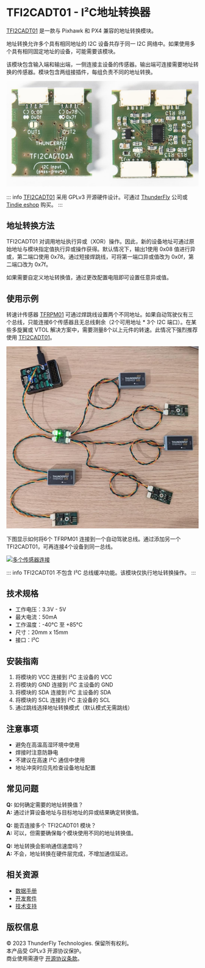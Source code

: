 # TFI2CADT01 - I²C地址转换器

[TFI2CADT01](https://docs.thunderfly.cz/avionics/TFI2CADT01/) 是一款与 Pixhawk 和 PX4 兼容的地址转换模块。

地址转换允许多个具有相同地址的 I2C 设备共存于同一 I2C 网络中。如果使用多个具有相同固定地址的设备，可能需要该模块。

该模块包含输入端和输出端，一侧连接主设备的传感器。输出端可连接需要地址转换的传感器。模块包含两组接插件，每组负责不同的地址转换。

![TFI2CADT - i2c地址转换器](../../assets/peripherals/i2c_tfi2cadt/tfi2cadt01a_both_sides.jpg)

::: info
[TFI2CADT01](https://github.com/ThunderFly-aerospace/TFI2CADT01) 采用 GPLv3 开源硬件设计。可通过 [ThunderFly](https://www.thunderfly.cz/) 公司或 [Tindie eshop](https://www.tindie.com/products/26353/) 购买。
:::

## 地址转换方法

TFI2CADT01 对调用地址执行异或（XOR）操作。因此，新的设备地址可通过原始地址与模块指定值执行异或操作获得。默认情况下，输出1使用 0x08 值进行异或，第二端口使用 0x78。通过短接焊跳线，可将第一端口异或值改为 0x0f，第二端口改为 0x7f。

如果需要自定义地址转换值，通过更改配置电阻即可设置任意异或值。

## 使用示例

转速计传感器 [TFRPM01](../sensor/thunderfly_tachometer.md) 可通过焊跳线设置两个不同地址。如果自动驾驶仪有三个总线，只能连接6个传感器且无总线剩余（2个可用地址 * 3个 I2C 端口）。在某些多旋翼或 VTOL 解决方案中，需要测量8个以上元件的转速。此情况下强烈推荐使用 [TFI2CADT01](https://www.tindie.com/products/26353/)。

![多个传感器](../../assets/peripherals/i2c_tfi2cadt/tfi2cadt01_multi_tfrpm01.jpg)

下图显示如何将6个 TFRPM01 连接到一个自动驾驶总线。通过添加另一个 TFI2CADT01，可再连接4个设备到同一总线。

[![多个传感器连接](https://mermaid.ink/img/pako:eNptkd9rwjAQx_-VcE8dtJB2ukEfBLEWfJCJy8CHvgRznQH7gzSBDfF_33VZB2oCyf3I576XcBc4dgohh08j-xMTRdUyWuX2I6LNErY7zJh0tuv1ubNP_7csSRZsudlHS22GHlGxAduhM3fEfrdNI1GS4emK8a85fwSyGyC9A0S5yVbrg_DZKfLtCxH9JsjhaU7VvI7pfK3_NCg_NXmO3pwl5uYt9D0yAXoWoFNP4yM9H-kspJ0FtF8CdObpURtiaNA0UisaymWsrsCesMEKcnIV1tKdbQVVeyXU9UpaXCttOwO5NQ5jGKf1_t0ep9gzhZY04sYnrz9BI4mU)](https://mermaid-js.github.io/mermaid-live-editor/edit#pako:eNptkd9rwjAQx_-VcE8dtJB2ukEfBLEWfJCJy8CHvgRznQH7gzSBDfF_33VZB2oCyf3I576XcBc4dgohh08j-xMTRdUyWuX2I6LNErY7zJh0tuv1ubNP_7csSRZsudlHS22GHlGxAduhM3fEfrdNI1GS4emK8a85fwSyGyC9A0S5yVbrg_DZKfLtCxH9JsjhaU7VvI7pfK3_NCg_NXmO3pwl5uYt9D0yAXoWoFNP4yM9H-kspJ0FtF8CdObpURtiaNA0UisaymWsrsCesMEKcnIV1tKdbQVVeyXU9UpaXCttOwO5NQ5jGKf1_t0ep9gzhZY04sYnrz9BI4mU)

::: info
TFI2CADT01 不包含 I²C 总线缓冲功能。该模块仅执行地址转换操作。
:::

## 技术规格

- 工作电压：3.3V - 5V
- 最大电流：50mA
- 工作温度：-40°C 至 +85°C
- 尺寸：20mm x 15mm
- 接口：I²C

## 安装指南

1. 将模块的 VCC 连接到 I²C 主设备的 VCC
2. 将模块的 GND 连接到 I²C 主设备的 GND
3. 将模块的 SDA 连接到 I²C 主设备的 SDA
4. 将模块的 SCL 连接到 I²C 主设备的 SCL
5. 通过跳线选择地址转换模式（默认模式无需跳线）

## 注意事项

- 避免在高温高湿环境中使用
- 焊接时注意防静电
- 不建议在高速 I²C 通信中使用
- 地址冲突时应先检查设备地址配置

## 常见问题

**Q:** 如何确定需要的地址转换值？  
**A:** 通过计算设备地址与目标地址的异或结果确定转换值。

**Q:** 能否连接多个 TFI2CADT01 模块？  
**A:** 可以，但需要确保每个模块使用不同的地址转换值。

**Q:** 地址转换会影响通信速度吗？  
**A:** 不会，地址转换在硬件层完成，不增加通信延迟。

## 相关资源

- [数据手册](https://www.thunderfly.cz/datasheet/TFI2CADT01.pdf)
- [开发套件](https://www.thunderfly.cz/kit/TFI2CADT01-kit)
- [技术支持](mailto:support@thunderfly.cz)

## 版权信息

© 2023 ThunderFly Technologies. 保留所有权利。  
本产品受 GPLv3 开源协议保护。  
商业使用需遵守 [开源协议条款](https://www.gnu.org/licenses/gpl-3.0.html)。